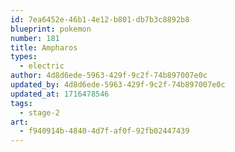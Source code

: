 ```yaml
---
id: 7ea6452e-46b1-4e12-b801-db7b3c8892b8
blueprint: pokemon
number: 181
title: Ampharos
types:
  - electric
author: 4d8d6ede-5963-429f-9c2f-74b897007e0c
updated_by: 4d8d6ede-5963-429f-9c2f-74b897007e0c
updated_at: 1716478546
tags:
  - stage-2
art:
  - f940914b-4840-4d7f-af0f-92fb02447439
---
```

